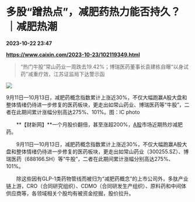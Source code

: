 # 多股“蹭热点”，减肥药热力能否持久？｜减肥热潮

**2023-10-22 23:47**

**https://www.caixin.com/2023-10-23/102119349.html**

> “热门牛股”常山药业一周跌去19.42%；博瑞医药董事长袁建栋自曝“以身试药”减重疗效，江苏证监局下达警示函

  

![](https://img.caixin.com/2023-10-22/169798657120291_840_560.jpg)

9月11日—10月13日，减肥药概念指数累计上涨近30%，不仅大幅跑赢A股大盘和整体情绪仍待进一步修复的医药板块，更走出如常山药业、博瑞医药等“牛股”，二者在此期间累计涨幅分别高达275%、101%。图：IC photo

  

　　**【财新网】**一个月股价翻倍，甚至涨超200%，[A股](https://stock.caixin.com/m/market)市场近期热炒减肥药。

　　9月11日—10月13日，减肥药概念指数累计上涨近30%，不仅大幅跑赢A股大盘和整体情绪仍待进一步修复的医药板块，更走出如常山药业（300255.SZ）、博瑞医药（688166.SH）等“牛股”，二者在此期间累计涨幅分别高达275%、101%。

　　除这些因有GLP-1类药物管线而被归为“减肥药概念”的上市公司外，多肽产业链上游，CRO（合同研究组织）、CDMO（合同研发生产组织）、原料药和中间体供应商等，各领域相关个股均有被资金挖掘，股价拉升。